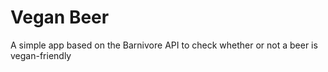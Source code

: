 # Vegan Beer

A simple app based on the Barnivore API to check whether or not a beer is vegan-friendly
